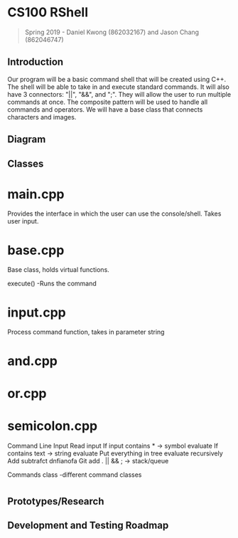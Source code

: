 # CS100 RShell
> Spring 2019 - Daniel Kwong (862032167) and Jason Chang (862046747)

## Introduction
Our program will be a basic command shell that will be created using C++. The shell will be able to take in and execute standard commands. It will also have 3 connectors: "||", "&&", and ";". They will allow the user to run multiple commands at once. The composite pattern will be used to handle all commands and operators. We will have a base class that connects characters and images.

## Diagram

## Classes

# main.cpp
Provides the interface in which the user can use the console/shell. Takes user input.

# base.cpp
Base class, holds virtual functions.

execute()
-Runs the command



# input.cpp
Process command function, takes in parameter string

# and.cpp


# or.cpp


# semicolon.cpp


Command Line
Input
Read input
If input contains * -> symbol evaluate
If contains text -> string evaluate
Put everything in tree evaluate recursively
Add subtrafct dnfianofa
Git add .
|| && ; -> stack/queue

Commands class
-different command classes



#


## Prototypes/Research

## Development and Testing Roadmap
